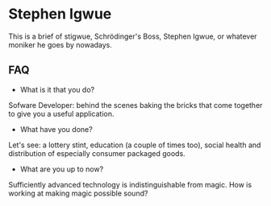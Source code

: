 # Stephen Igwue

This is a brief of stigwue, Schrödinger's Boss, Stephen Igwue, or whatever moniker he goes by nowadays.

## FAQ

* What is it that you do?

Sofware Developer: behind the scenes baking the bricks that come together to give you a useful application.

* What have you done?

Let's see: a lottery stint, education (a couple of times too), social health and distribution of especially consumer packaged goods.

* What are you up to now?

Sufficiently advanced technology is indistinguishable from magic. How is working at making magic possible sound?
